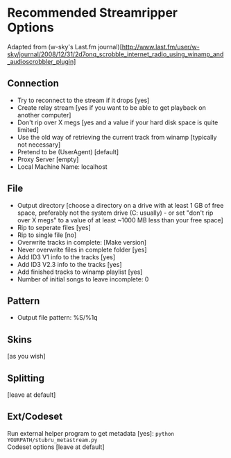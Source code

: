 Recommended Streamripper Options
================================
Adapted from (w-sky's Last.fm journal)[http://www.last.fm/user/w-sky/journal/2008/12/31/2d7onq_scrobble_internet_radio_using_winamp_and_audioscrobbler_plugin]

Connection
----------
- Try to reconnect to the stream if it drops [yes]  
- Create relay stream [yes if you want to be able to get playback on another computer]  
- Don't rip over X megs [yes and a value if your hard disk space is quite limited]  
- Use the old way of retrieving the current track from winamp [typically not necessary]  
- Pretend to be (UserAgent) [default]
- Proxy Server [empty]
- Local Machine Name: localhost  

File
----
- Output directory [choose a directory on a drive with at least 1 GB of free space, preferably not the system drive (C: usually) - or set "don't rip over X megs" to a value of at least ~1000 MB less than your free space]  
- Rip to seperate files [yes]  
- Rip to single file [no]  
- Overwrite tracks in complete: [Make version]  
- Never overwrite files in complete folder [yes]
- Add ID3 V1 info to the tracks [yes]  
- Add ID3 V2.3 info to the tracks [yes]  
- Add finished tracks to winamp playlist [yes]  
- Number of initial songs to leave incomplete: 0  

Pattern
-------
- Output file pattern: %S/%1q  

Skins
-----
[as you wish]

Splitting
---------
[leave at default]

Ext/Codeset
-----------
Run external helper program to get metadata [yes]: `python YOURPATH/stubru_metastream.py`  
Codeset options [leave at default]  

